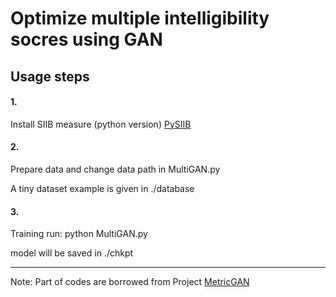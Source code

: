 # Optimize multiple intelligibility socres using GAN

## Usage steps
#### 1. 
Install SIIB measure (python version) 
[PySIIB](https://github.com/kamo-naoyuki/pySIIB)

#### 2.
Prepare data and change data path in MultiGAN.py

A tiny dataset example is given in ./database

#### 3.
Training
run: python MultiGAN.py

model will be saved in ./chkpt 

---
Note: Part of codes are borrowed from Project [MetricGAN](https://github.com/JasonSWFu/MetricGAN)

